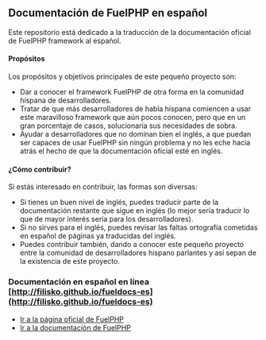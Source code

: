 ## Documentación de FuelPHP en español
Este repositorio está dedicado a la traducción de la documentación oficial de FuelPHP framework al español.

#### Propósitos
Los propósitos y objetivos principales de este pequeño proyecto son:
* Dar a conocer el framework FuelPHP de otra forma en la comunidad hispana de desarrolladores.
* Tratar de que más desarrolladores de habla hispana comiencen a usar este maravilloso framework que aún pocos conocen, pero que en un gran porcentaje de casos, solucionaría sus necesidades de sobra.
* Ayudar a desarrolladores que no dominan bien el inglés, a que puedan ser capaces de usar FuelPHP sin ningún problema y no les eche hacia atrás el hecho de que la documentación oficial esté en inglés.

#### ¿Cómo contribuir?
Si estás interesado en contribuir, las formas son diversas:
* Si tienes un buen nivel de inglés, puedes traducir parte de la documentación restante que sigue en inglés (lo mejor sería traducir lo que de mayor interés sería para los desarrolladores).
* Si no sirves para el inglés, puedes revisar las faltas ortografía cometidas en español de páginas ya traducidas del inglés.
* Puedes contribuir también, dando a conocer este pequeño proyecto entre la comunidad de desarrolladores hispano parlantes y así sepan de la existencia de este proyecto.

### Documentación en español en línea [http://filisko.github.io/fueldocs-es](http://filisko.github.io/fueldocs-es)

* [Ir a la página oficial de FuelPHP](http://fuelphp.com/)
* [Ir a la documentación de FuelPHP](http://fuelphp.com/docs/)
